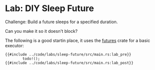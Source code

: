 # Lab: DIY Sleep Future

Challenge: Build a future sleeps for a specified duration.

Can you make it so it doesn't block?

The following is a good startin place, it uses the [futures](https://docs.rs/futures/0.3.21/futures/index.html#) crate for a basic executor:

```rust,ignore
{{#include ../code/labs/sleep-future/src/main.rs:lab_pre}}
        todo!();
{{#include ../code/labs/sleep-future/src/main.rs:lab_post}}
```